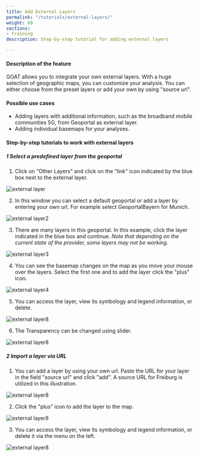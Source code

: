 ```yaml
---
title: Add External Layers
permalink: "/tutorials/external-layers/"
weight: 60
sections:
- training
description: Step-by-step tutorial for adding external layers

---
```

#### Description of the feature

GOAT allows you to integrate your own external layers. With a huge selection of geographic maps, you can customize your analysis. You can either choose from the preset layers or add your own by using "source url".

#### Possible use cases

* Adding layers with additional information, such as the broadband mobile communities 5G, from Geoportal as external layer.
* Adding individual basemaps for your analyses.


#### Step-by-step tutorials to work with external layers

##### 1 Select a predefined layer from the geoportal


1. Click on "Other Layers" and click on the "link" icon indicated by the blue box next to the external layer.

<img src="/images/tutorials/External-layers/external-layer1-add-en.webp" alt="external layer" style="max-height:400px;"/>

2. In this window you can select a default geoportal or add a layer by entering your own url. For example select GeoportalBayern for Munich.

<img src="/images/tutorials/External-layers/external-layer2-geoportalchoose-en.webp" alt="external layer2" style="max-height:400px;"/>

3. There are many layers in this geoportal. In this example, click the layer indicated in the blue box and continue. _Note that depending on the current state of the provider, some layers may not be working._

<img src="/images/tutorials/External-layers/external-layer3-select-en.webp" alt="external layer3" style="max-height:400px;"/>

4. You can see the basemap changes on the map as you move your mouse over the layers. Select the first one and to add the layer click the "plus" icon.

<img src="/images/tutorials/External-layers/external-layer4geoportalimport-en.webp" alt="external layer4" style="max-height:400px;"/>

5. You can access the layer, view its symbology and legend information, or delete. 

<img src="/images/tutorials/External-layers/external-layer8-addedfromgeoportal-en.webp" alt="external layer8" style="max-height:400px;"/>  

6. The Transparency can be changed using slider.
  
<img src="/images/tutorials/External-layers/external-layer9-changetransp-en.webp" alt="external layer8" style="max-height:400px;"/>


##### 2 Import a layer via URL

1. You can add a layer by using your own url. Paste the URL for your layer in the field "source url" and click "add". A source URL for Freiburg is utilized in this illustration.

<img src="/images/tutorials/External-layers/external-layer5-url-en.webp" alt="external layer8" style="max-height:400px;"/>

2. Click the "plus" icon to add the layer to the map.

<img src="/images/tutorials/External-layers/external-layer6-importfromurl-en.webp" alt="external layer8" style="max-height:400px;"/>

3. You can access the layer, view its symbology and legend information, or delete it via the menu on the left. 

<img src="/images/tutorials/External-layers/external-layer7-addedfromurl-en.webp" alt="external layer8" style="max-height:400px;"/>







